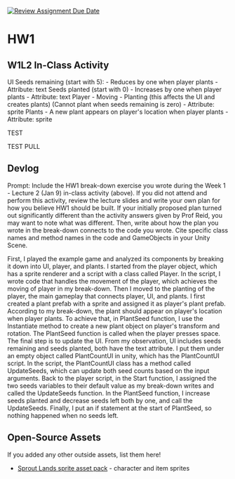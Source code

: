 [![Review Assignment Due Date](https://classroom.github.com/assets/deadline-readme-button-22041afd0340ce965d47ae6ef1cefeee28c7c493a6346c4f15d667ab976d596c.svg)](https://classroom.github.com/a/MjLLqDcN)
# HW1
## W1L2 In-Class Activity

UI
    Seeds remaining (start with 5): 
        - Reduces by one when player plants
        - Attribute: text
    Seeds planted (start with 0)
        - Increases by one when player plants
        - Attribute: text
Player
    - Moving
    - Planting (this affects the UI and creates plants) (Cannot plant when seeds remaining is zero)
    - Attribute: sprite
Plants
    - A new plant appears on player's location when player plants
    - Attribute: sprite


TEST

TEST PULL

## Devlog
Prompt: Include the HW1 break-down exercise you wrote during the Week 1 - Lecture 2 (Jan 9) in-class activity (above). If you did not attend and perform this activity, review the lecture slides and write your own plan for how you believe HW1 should be built. If your initially proposed plan turned out significantly different than the activity answers given by Prof Reid, you may want to note what was different. Then, write about how the plan you wrote in the break-down connects to the code you wrote. Cite specific class names and method names in the code and GameObjects in your Unity Scene.


First, I played the example game and analyzed its components by breaking it down into UI, player, and plants. 
I started from the player object, which has a sprite renderer and a script with a class called Player. In the script, I wrote code that handles the movement of the player, which achieves the moving of player in my break-down. 
Then I moved to the planting of the player, the main gameplay that connects player, UI, and plants. I first created a plant prefab with a sprite and assigned it as player's plant prefab. According to my break-down, the plant should appear on player's location when player plants. To achieve that, in PlantSeed function, I use the Instantiate method to create a new plant object on player's transform and rotation. The PlantSeed function is called when the player presses space.
The final step is to update the UI. From my observation, UI includes seeds remaining and seeds planted, both have the text attribute. I put them under an empty object called PlantCountUI in unity, which has the PlantCountUI script. In the script, the PlantCountUI class has a method called UpdateSeeds, which can update both seed counts based on the input arguments. Back to the player script, in the Start function, I assigned the two seeds variables to their default value as my break-down writes and called the UpdateSeeds function. In the PlantSeed function, I increase seeds planted and decrease seeds left both by one, and call the UpdateSeeds. Finally, I put an if statement at the start of PlantSeed, so nothing happened when no seeds left.



## Open-Source Assets
If you added any other outside assets, list them here!
- [Sprout Lands sprite asset pack](https://cupnooble.itch.io/sprout-lands-asset-pack) - character and item sprites
